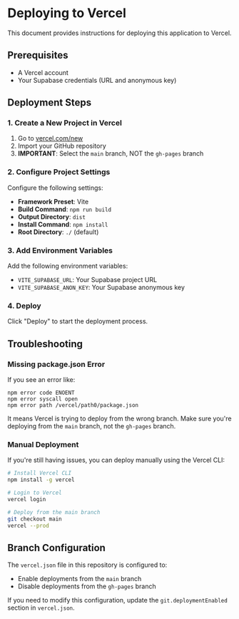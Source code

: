 # Deploying to Vercel

This document provides instructions for deploying this application to Vercel.

## Prerequisites

- A Vercel account
- Your Supabase credentials (URL and anonymous key)

## Deployment Steps

### 1. Create a New Project in Vercel

1. Go to [vercel.com/new](https://vercel.com/new)
2. Import your GitHub repository
3. **IMPORTANT**: Select the `main` branch, NOT the `gh-pages` branch

### 2. Configure Project Settings

Configure the following settings:

- **Framework Preset**: Vite
- **Build Command**: `npm run build`
- **Output Directory**: `dist`
- **Install Command**: `npm install`
- **Root Directory**: `./` (default)

### 3. Add Environment Variables

Add the following environment variables:

- `VITE_SUPABASE_URL`: Your Supabase project URL
- `VITE_SUPABASE_ANON_KEY`: Your Supabase anonymous key

### 4. Deploy

Click "Deploy" to start the deployment process.

## Troubleshooting

### Missing package.json Error

If you see an error like:

```
npm error code ENOENT
npm error syscall open
npm error path /vercel/path0/package.json
```

It means Vercel is trying to deploy from the wrong branch. Make sure you're deploying from the `main` branch, not the `gh-pages` branch.

### Manual Deployment

If you're still having issues, you can deploy manually using the Vercel CLI:

```bash
# Install Vercel CLI
npm install -g vercel

# Login to Vercel
vercel login

# Deploy from the main branch
git checkout main
vercel --prod
```

## Branch Configuration

The `vercel.json` file in this repository is configured to:

- Enable deployments from the `main` branch
- Disable deployments from the `gh-pages` branch

If you need to modify this configuration, update the `git.deploymentEnabled` section in `vercel.json`.
